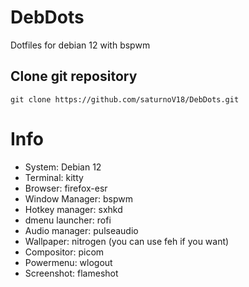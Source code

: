 # DebDots
Dotfiles for debian 12 with bspwm
## Clone git repository
```
git clone https://github.com/saturnoV18/DebDots.git
```
# Info
- System: Debian 12
- Terminal: kitty
- Browser: firefox-esr
- Window Manager: bspwm
- Hotkey manager: sxhkd
- dmenu launcher: rofi
- Audio manager: pulseaudio
- Wallpaper: nitrogen (you can use feh if you want)
- Compositor: picom
- Powermenu: wlogout
- Screenshot: flameshot
